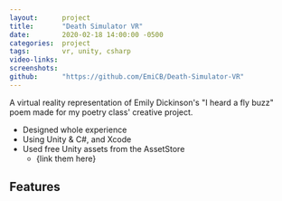 ```yaml
---
layout:      project
title:       "Death Simulator VR"
date:        2020-02-18 14:00:00 -0500
categories:  project
tags:        vr, unity, csharp
video-links: 
screenshots: 
github:      "https://github.com/EmiCB/Death-Simulator-VR"
---
```


A virtual reality representation of Emily Dickinson's "I heard a fly buzz" poem made for my poetry class' creative project.

<!--more-->

- Designed whole experience
- Using Unity & C#, and Xcode
- Used free Unity assets from the AssetStore
	- {link them here}

## Features